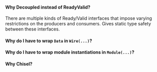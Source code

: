 #### Why Decoupled instead of ReadyValid?

There are multiple kinds of Ready/Valid interfaces that impose varying restrictions on the producers and consumers. Gives static type safety between these interfaces.

#### Why do I have to wrap `Data` in `Wire(...)`?
#### Why do I have to wrap module instantiations in `Module(...)`?
#### Why Chisel?
